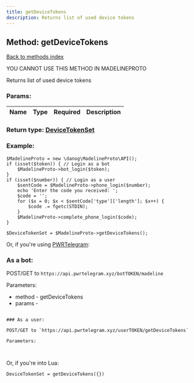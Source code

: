 ```yaml
---
title: getDeviceTokens
description: Returns list of used device tokens
---
```

## Method: getDeviceTokens  
[Back to methods index](index.md)


YOU CANNOT USE THIS METHOD IN MADELINEPROTO


Returns list of used device tokens

### Params:

| Name     |    Type       | Required | Description |
|----------|:-------------:|:--------:|------------:|


### Return type: [DeviceTokenSet](../types/DeviceTokenSet.md)

### Example:


```
$MadelineProto = new \danog\MadelineProto\API();
if (isset($token)) { // Login as a bot
    $MadelineProto->bot_login($token);
}
if (isset($number)) { // Login as a user
    $sentCode = $MadelineProto->phone_login($number);
    echo 'Enter the code you received: ';
    $code = '';
    for ($x = 0; $x < $sentCode['type']['length']; $x++) {
        $code .= fgetc(STDIN);
    }
    $MadelineProto->complete_phone_login($code);
}

$DeviceTokenSet = $MadelineProto->getDeviceTokens();
```

Or, if you're using [PWRTelegram](https://pwrtelegram.xyz):

### As a bot:

POST/GET to `https://api.pwrtelegram.xyz/botTOKEN/madeline`

Parameters:

* method - getDeviceTokens
* params - 

```

### As a user:

POST/GET to `https://api.pwrtelegram.xyz/userTOKEN/getDeviceTokens`

Parameters:



```

Or, if you're into Lua:

```
DeviceTokenSet = getDeviceTokens({})
```

